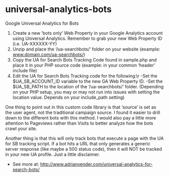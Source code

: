 # universal-analytics-bots
Google Universal Analytics for Bots

1. Create a new ‘bots only’ Web Property in your Google Analytics account using Universal Analytics. Remember to grab your new Web Property ID (i.e. UA-XXXXXX-YY)
2. Unzip and place the ‘/ua-searchbots/’ folder on your website (example: www.domain.com/ua-searchbots/)
3. Copy the UA for Search Bots Tracking Code found in sample.php and place it in your PHP source code (example: in your common ‘header’ include file)
4. Edit the UA for Search Bots Tracking code for the following:\r
-Set the $UA_SB_ACCOUNT_ID variable to the new GA Web Property ID.
  -Set the $UA_SB_PATH to the location of the ‘/ua-searchbots/’ folder. (Depending on your PHP setup, you may or may not run into issues with setting the location value. Depends on your include_path setting)

One thing to point out in this custom code library is that ‘source’ is set as the user agent, not the traditional campaign source. I found it easier to drill down to the different bots with this method. I would also pay a little more attention to Pageviews rather than Visits to better analyze how the bots crawl your site.

Another thing is that this will only track bots that execute a page with the UA for SB tracking script. If a bot hits a URL that only generates a generic server response (like maybe a 500 status code), then it will NOT be tracked in your new UA profile. Just a little disclaimer.

- See more at: http://www.adrianvender.com/universal-analytics-for-search-bots/
